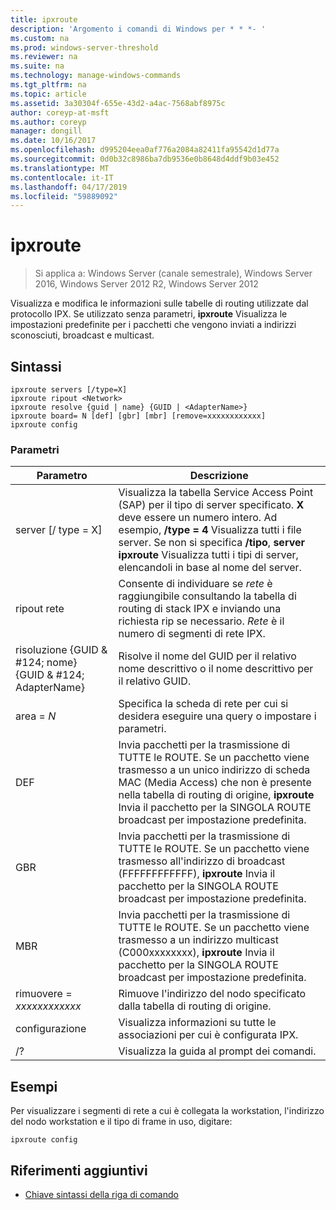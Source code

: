 ```yaml
---
title: ipxroute
description: 'Argomento i comandi di Windows per * * *- '
ms.custom: na
ms.prod: windows-server-threshold
ms.reviewer: na
ms.suite: na
ms.technology: manage-windows-commands
ms.tgt_pltfrm: na
ms.topic: article
ms.assetid: 3a30304f-655e-43d2-a4ac-7568abf8975c
author: coreyp-at-msft
ms.author: coreyp
manager: dongill
ms.date: 10/16/2017
ms.openlocfilehash: d995204eea0af776a2084a82411fa95542d1d77a
ms.sourcegitcommit: 0d0b32c8986ba7db9536e0b8648d4ddf9b03e452
ms.translationtype: MT
ms.contentlocale: it-IT
ms.lasthandoff: 04/17/2019
ms.locfileid: "59889092"
---
```

# <a name="ipxroute"></a>ipxroute

>Si applica a: Windows Server (canale semestrale), Windows Server 2016, Windows Server 2012 R2, Windows Server 2012

Visualizza e modifica le informazioni sulle tabelle di routing utilizzate dal protocollo IPX. Se utilizzato senza parametri,  **ipxroute** Visualizza le impostazioni predefinite per i pacchetti che vengono inviati a indirizzi sconosciuti, broadcast e multicast.   
## <a name="syntax"></a>Sintassi  
```  
ipxroute servers [/type=X]  
ipxroute ripout <Network>  
ipxroute resolve {guid | name} {GUID | <AdapterName>}  
ipxroute board= N [def] [gbr] [mbr] [remove=xxxxxxxxxxxx]  
ipxroute config  
```  
### <a name="parameters"></a>Parametri  
|Parametro|Descrizione|  
|-------|--------|  
|server [/ type = X]|Visualizza la tabella Service Access Point (SAP) per il tipo di server specificato.  **X** deve essere un numero intero. Ad esempio, **/type = 4** Visualizza tutti i file server. Se non si specifica **/tipo**, **server ipxroute** Visualizza tutti i tipi di server, elencandoli in base al nome del server.|  
|ripout rete|Consente di individuare se *rete* è raggiungibile consultando la tabella di routing di stack IPX e inviando una richiesta rip se necessario.  *Rete* è il numero di segmenti di rete IPX.|  
|risoluzione {GUID & #124; nome} {GUID & #124; AdapterName}|Risolve il nome del GUID per il relativo nome descrittivo o il nome descrittivo per il relativo GUID.|  
|area = *N*|Specifica la scheda di rete per cui si desidera eseguire una query o impostare i parametri.|  
|DEF|Invia pacchetti per la trasmissione di TUTTE le ROUTE. Se un pacchetto viene trasmesso a un unico indirizzo di scheda MAC (Media Access) che non è presente nella tabella di routing di origine, **ipxroute** Invia il pacchetto per la SINGOLA ROUTE broadcast per impostazione predefinita.|  
|GBR|Invia pacchetti per la trasmissione di TUTTE le ROUTE. Se un pacchetto viene trasmesso all'indirizzo di broadcast (FFFFFFFFFFFF), **ipxroute** Invia il pacchetto per la SINGOLA ROUTE broadcast per impostazione predefinita.|  
|MBR|Invia pacchetti per la trasmissione di TUTTE le ROUTE. Se un pacchetto viene trasmesso a un indirizzo multicast (C000xxxxxxxx), **ipxroute** Invia il pacchetto per la SINGOLA ROUTE broadcast per impostazione predefinita.|  
|rimuovere = *xxxxxxxxxxxx*|Rimuove l'indirizzo del nodo specificato dalla tabella di routing di origine.|  
|configurazione|Visualizza informazioni su tutte le associazioni per cui è configurata IPX.|  
|/?|Visualizza la guida al prompt dei comandi.|  
## <a name="BKMK_Examples"></a>Esempi  
Per visualizzare i segmenti di rete a cui è collegata la workstation, l'indirizzo del nodo workstation e il tipo di frame in uso, digitare:  
```  
ipxroute config  
```  
## <a name="additional-references"></a>Riferimenti aggiuntivi  
-   [Chiave sintassi della riga di comando](command-line-syntax-key.md)  
